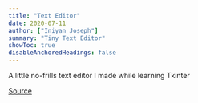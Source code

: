 ```yaml
---
title: "Text Editor"
date: 2020-07-11
author: ["Iniyan Joseph"]
summary: "Tiny Text Editor"
showToc: true
disableAnchoredHeadings: false
---
```

A little no-frills text editor I made while learning Tkinter

[Source](src/TextEditor.py)
